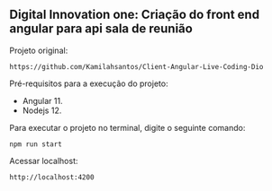 <h2>Digital Innovation one: Criação do front end angular para api sala de reunião</h2>

Projeto original: 
```
https://github.com/Kamilahsantos/Client-Angular-Live-Coding-Dio
```

Pré-requisitos para a execução do projeto:
* Angular 11.
* Nodejs 12.

Para executar o projeto no terminal, digite o seguinte comando:
```
npm run start
```

Acessar localhost:
```
http://localhost:4200
```
